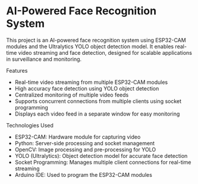 # AI-Powered Face Recognition System

This project is an AI-powered face recognition system using ESP32-CAM modules and the Ultralytics YOLO object detection model. It enables real-time video streaming and face detection, designed for scalable applications in surveillance and monitoring.

Features
 - Real-time video streaming from multiple ESP32-CAM modules
 - High accuracy face detection using YOLO object detection
 - Centralized monitoring of multiple video feeds
 - Supports concurrent connections from multiple clients using socket programming
 - Displays each video feed in a separate window for easy monitoring

Technologies Used

 - ESP32-CAM: Hardware module for capturing video
 - Python: Server-side processing and socket management
 - OpenCV: Image processing and pre-processing for YOLO
 - YOLO (Ultralytics): Object detection model for accurate face detection
 - Socket Programming: Manages multiple client connections for real-time streaming
 - Arduino IDE: Used to program the ESP32-CAM modules
